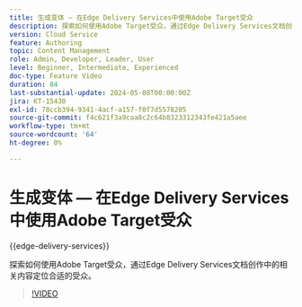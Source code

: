 ```yaml
---
title: 生成变体 — 在Edge Delivery Services中使用Adobe Target受众
description: 探索如何使用Adobe Target受众，通过Edge Delivery Services文档创作中的相关内容定位合适的受众。
version: Cloud Service
feature: Authoring
topic: Content Management
role: Admin, Developer, Leader, User
level: Beginner, Intermediate, Experienced
doc-type: Feature Video
duration: 84
last-substantial-update: 2024-05-08T00:00:00Z
jira: KT-15430
exl-id: 78ccb394-9341-4acf-a157-f0f7d5578205
source-git-commit: f4c621f3a9caa8c2c64b8323312343fe421a5aee
workflow-type: tm+mt
source-wordcount: '64'
ht-degree: 0%

---
```


# 生成变体 — 在Edge Delivery Services中使用Adobe Target受众

{{edge-delivery-services}}

探索如何使用Adobe Target受众，通过Edge Delivery Services文档创作中的相关内容定位合适的受众。

>[!VIDEO](https://video.tv.adobe.com/v/3428792/?learn=on)
